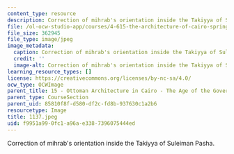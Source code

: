 ```yaml
---
content_type: resource
description: Correction of mihrab's orientation inside the Takiyya of Suleiman Pasha.
file: /ol-ocw-studio-app/courses/4-615-the-architecture-of-cairo-spring-2002/f9951a990fc1a96ae3387396075444ed_1137.jpeg
file_size: 362945
file_type: image/jpeg
image_metadata:
  caption: Correction of mihrab's orientation inside the Takiyya of Suleiman Pasha.
  credit: ''
  image-alt: Correction of mihrab's orientation inside the Takiyya of Suleiman Pasha.
learning_resource_types: []
license: https://creativecommons.org/licenses/by-nc-sa/4.0/
ocw_type: OCWImage
parent_title: 15 - Ottoman Architecture in Cairo - The Age of the Governors
parent_type: CourseSection
parent_uid: 85810f8f-d580-df2c-fd8b-937630c1a2b6
resourcetype: Image
title: 1137.jpeg
uid: f9951a99-0fc1-a96a-e338-7396075444ed
---
```

Correction of mihrab's orientation inside the Takiyya of Suleiman Pasha.